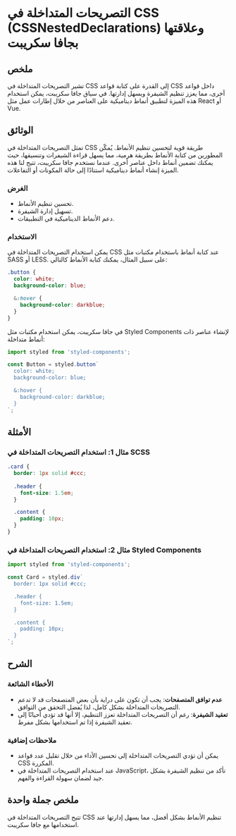 <!--
Meta Description: # التصريحات المتداخلة في CSS (CSSNestedDeclarations) وعلاقتها بجافا سكريبت ## ملخص تشير التصريحات المتداخلة في CSS إلى القدرة على كتابة قواعد CSS داخل...
Meta Keywords: التصريحات, المتداخلة, styled, css, استخدام
-->

# التصريحات المتداخلة في CSS (CSSNestedDeclarations) وعلاقتها بجافا سكريبت

## ملخص
تشير التصريحات المتداخلة في CSS إلى القدرة على كتابة قواعد CSS داخل قواعد أخرى، مما يعزز تنظيم الشيفرة ويسهل إدارتها. في سياق جافا سكريبت، يمكن استخدام هذه الميزة لتطبيق أنماط ديناميكية على العناصر من خلال إطارات عمل مثل React أو Vue.

## الوثائق
تمثل التصريحات المتداخلة في CSS طريقة قوية لتحسين تنظيم الأنماط. يُمكّن المطورين من كتابة الأنماط بطريقة هرمية، مما يسهل قراءة الشيفرات وتنسيقها، حيث يمكنك تضمين أنماط داخل عناصر أخرى. عندما نستخدم جافا سكريبت، تتيح لنا هذه الميزة إنشاء أنماط ديناميكية استنادًا إلى حالة المكونات أو التفاعلات.

### الغرض
- تحسين تنظيم الأنماط.
- تسهيل إدارة الشيفرة.
- دعم الأنماط الديناميكية في التطبيقات.

### الاستخدام
يمكن استخدام التصريحات المتداخلة في CSS عند كتابة أنماط باستخدام مكتبات مثل SASS أو LESS. على سبيل المثال، يمكنك كتابة الأنماط كالتالي:

```scss
.button {
  color: white;
  background-color: blue;

  &:hover {
    background-color: darkblue;
  }
}
```

في جافا سكريبت، يمكن استخدام مكتبات مثل Styled Components لإنشاء عناصر ذات أنماط متداخلة:

```javascript
import styled from 'styled-components';

const Button = styled.button`
  color: white;
  background-color: blue;

  &:hover {
    background-color: darkblue;
  }
`;
```

## الأمثلة
### مثال 1: استخدام التصريحات المتداخلة في SCSS
```scss
.card {
  border: 1px solid #ccc;
  
  .header {
    font-size: 1.5em;
  }

  .content {
    padding: 10px;
  }
}
```

### مثال 2: استخدام التصريحات المتداخلة في Styled Components
```javascript
import styled from 'styled-components';

const Card = styled.div`
  border: 1px solid #ccc;

  .header {
    font-size: 1.5em;
  }

  .content {
    padding: 10px;
  }
`;
```

## الشرح
### الأخطاء الشائعة
- **عدم توافق المتصفحات**: يجب أن تكون على دراية بأن بعض المتصفحات قد لا تدعم التصريحات المتداخلة بشكل كامل، لذا يُفضل التحقق من التوافق.
- **تعقيد الشيفرة**: رغم أن التصريحات المتداخلة تعزز التنظيم، إلا أنها قد تؤدي أحيانًا إلى تعقيد الشيفرة إذا تم استخدامها بشكل مفرط.

### ملاحظات إضافية
- يمكن أن تؤدي التصريحات المتداخلة إلى تحسين الأداء من خلال تقليل عدد قواعد CSS المكررة.
- عند استخدام التصريحات المتداخلة في JavaScript، تأكد من تنظيم الشيفرة بشكل جيد لضمان سهولة القراءة والفهم.

## ملخص جملة واحدة
تتيح التصريحات المتداخلة في CSS تنظيم الأنماط بشكل أفضل، مما يسهل إدارتها عند استخدامها مع جافا سكريبت.